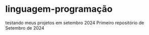# linguagem-programação
 testando meus projetos em setembro 2024
Primeiro repositório de Setembro de 2024